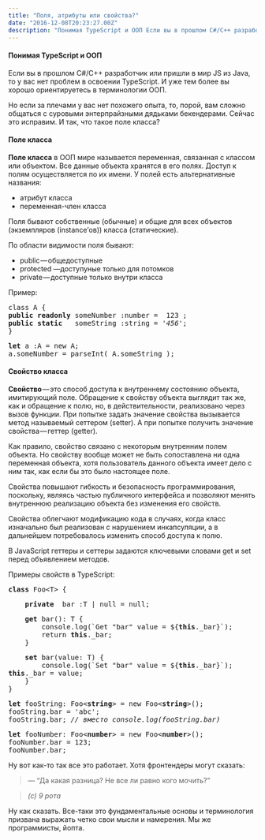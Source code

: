 ```yaml
---
title: "Поля, атрибуты или свойства?"
date: "2016-12-08T20:23:27.00Z"
description: "Понимая TypeScript и ООП Если вы в прошлом C#/C++ разработчик или пришли в мир JS из Java, то у вас нет проблем в освоении TypeS"
---
```


<!--kg-card-begin: html--><h4>Понимая TypeScript и ООП</h4>
<p>Если вы в прошлом C#/C++ разработчик или пришли в мир JS из Java, то у вас нет проблем в освоении TypeScript. И уже тем более вы хорошо ориентируетесь в терминологии ООП.</p>
<p>Но если за плечами у вас нет похожего опыта, то, порой, вам сложно общаться с суровыми энтерпрайзными дядьками бекендерами. Сейчас это исправим. И так, что такое поле класса?</p>
<h4>Поле класса</h4>
<p><strong>Поле класса</strong> в ООП мире называется переменная, связанная с классом или объектом. Все данные объекта хранятся в его полях. Доступ к полям осуществляется по их имени. У полей есть альтернативные названия:</p>
<ul>
<li>атрибут класса</li>
<li>переменная-член класса</li>
</ul>
<p>Поля бывают собственные (обычные) и общие для всех объектов (экземпляров (instance’ов)) класса (статические).</p>
<p>По области видимости поля бывают:</p>
<ul>
<li>public — общедоступные</li>
<li>protected —доступуные только для потомков</li>
<li>private — доступные только внутри класса</li>
</ul>
<p>Пример:</p>
<pre>class A {<br><strong>public</strong> <strong>readonly</strong> someNumber :number =  123 ;<br><strong>public</strong> <strong>static</strong>   someString :string = <em>'456'</em>;<br>}</pre>
<pre><strong>let</strong> a :A = new A;<br>a.someNumber = parseInt( A.someString );</pre>
<h4>Свойство класса</h4>
<p><strong>Свойство</strong> — это способ доступа к внутреннему состоянию объекта, имитирующий поле. Обращение к свойству объекта выглядит так же, как и обращение к полю, но, в действительности, реализовано через вызов функции. При попытке задать значение свойства вызывается метод называемый сеттером (setter). А при попытке получить значение свойства — геттер (getter).</p>
<p>Как правило, свойство связано с некоторым внутренним полем объекта. Но свойству вообще может не быть сопоставлена ни одна переменная объекта, хотя пользователь данного объекта имеет дело с ним так, как если бы это было настоящее поле.</p>
<p>Свойства повышают гибкость и безопасность программирования, поскольку, являясь частью публичного интерфейса и позволяют менять внутреннюю реализацию объекта без изменения его свойств.</p>
<p>Свойства облегчают модификацию кода в случаях, когда класс изначально был реализован с нарушением инкапсуляции, а в дальнейшем потребовалось изменить способ доступа к полю.</p>
<p>В JavaScript геттеры и сеттеры задаются ключевыми словами get и set перед объявлением методов.</p>
<p>Примеры свойств в TypeScript:</p>
<pre><strong>class</strong> Foo&lt;T&gt; {</pre>
<pre>    <strong>private</strong> _bar :T | null = null;</pre>
<pre>    <strong>get</strong> bar(): T {<br>        console.log(`Get "bar" value = ${<strong>this</strong>._bar}`);<br>        return <strong>this</strong>._bar;<br>    }</pre>
<pre>    <strong>set</strong> bar(value: T) {<br>        console.log(`Set "bar" value = ${<strong>this</strong>._bar}`);<br><strong>this</strong>._bar = value;<br>    }<br>}</pre>
<pre><strong>let</strong> fooString: Foo&lt;<strong>string</strong>&gt; = new Foo&lt;<strong>string</strong>&gt;();<br>fooString.bar = 'abc';<br>fooString.bar; <em>// вместо console.log(fooString.bar)</em></pre>
<pre><strong>let</strong> fooNumber: Foo&lt;<strong>number</strong>&gt; = new Foo&lt;<strong>number</strong>&gt;();<br>fooNumber.bar = 123;<br>fooNumber.bar;</pre>
<p>Ну вот как-то так все это работает. Хотя фронтендеры могут сказать:</p>
<blockquote><p>— “Да какая разница? Не все ли равно кого мочить?”</p></blockquote>
<blockquote><p><em>(с) 9 рота</em></p></blockquote>
<p>Ну как сказать. Все-таки это фундаментальные основы и терминология призвана выражать четко свои мысли и намерения. Мы же программисты, йопта.</p>
<!--kg-card-end: html-->

